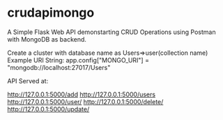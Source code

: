 # crudapimongo
A Simple Flask Web API demonstarting CRUD Operations using Postman with MongoDB as backend.

Create a cluster with database name as Users=>user(collection name)
Example URI String: app.config["MONGO_URI"] = "mongodb://localhost:27017/Users"

API Served at:

  http://127.0.0.1:5000/add
  http://127.0.0.1:5000/users
  http://127.0.0.1:5000/user/<id>
  http://127.0.0.1:5000/delete/<id>
  http://127.0.0.1:5000/update/<id>

